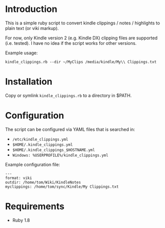 Introduction
============

This is a simple ruby script to convert kindle clippings / notes / 
highlights to plain text (or viki markup).

For now, only Kindle version 2 (e.g. Kindle DX) clipping files are 
supported (i.e. tested). I have no idea if the script works for other 
versions.

Example usage:

    kindle_clippings.rb --dir ~/MyClips /media/kindle/My\\ Clippings.txt


Installation
============

Copy or symlink `kindle_clippings.rb` to a directory in $PATH.


Configuration
=============

The script can be configured via YAML files that is searched in:

- `/etc/kindle_clippings.yml`
- `$HOME/.kindle_clippings.yml`
- `$HOME/.kindle_clippings_$HOSTNAME.yml`
- `Windows: %USERPROFILE%/kindle_clippings.yml`

Example configuration file:

    --- 
    format: viki
    outdir: /home/tom/Wiki/KindleNotes
    myclippings: /home/tom/sync/Kindle/My Clippings.txt


Requirements
============

- Ruby 1.8

